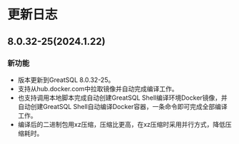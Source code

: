 # 更新日志

## 8.0.32-25(2024.1.22)

### 新功能

* 版本更新到GreatSQL 8.0.32-25。
* 支持从hub.docker.com中拉取镜像并自动完成编译工作。
* 也支持调用本地脚本完成自动创建GreatSQL Shell编译环境Docker镜像，并自动创建GreatSQL Shell自动编译Docker容器，一条命令即可完成全部编译工作。
* 编译后的二进制包用xz压缩，压缩比更高，在xz压缩时采用并行方式，降低压缩耗时。

[8.0.32-25]: https://gitee.com/GreatSQL/GreatSQL-Shell-Docker/tree/greatsql-8.0.32-25/
